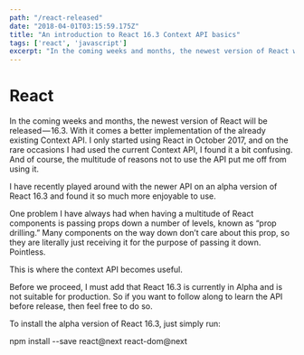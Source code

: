 ```yaml
---
path: "/react-released"
date: "2018-04-01T03:15:59.175Z"
title: "An introduction to React 16.3 Context API basics"
tags: ['react', 'javascript']
excerpt: "In the coming weeks and months, the newest version of React will be released..."
---
```


# React

In the coming weeks and months, the newest version of React will be released — 16.3. With it comes a better implementation of the already existing Context API. I only started using React in October 2017, and on the rare occasions I had used the current Context API, I found it a bit confusing. And of course, the multitude of reasons not to use the API put me off from using it.

I have recently played around with the newer API on an alpha version of React 16.3 and found it so much more enjoyable to use.

One problem I have always had when having a multitude of React components is passing props down a number of levels, known as “prop drilling.” Many components on the way down don’t care about this prop, so they are literally just receiving it for the purpose of passing it down. Pointless.

This is where the context API becomes useful.

Before we proceed, I must add that React 16.3 is currently in Alpha and is not suitable for production. So if you want to follow along to learn the API before release, then feel free to do so.

To install the alpha version of React 16.3, just simply run:

npm install --save react@next react-dom@next